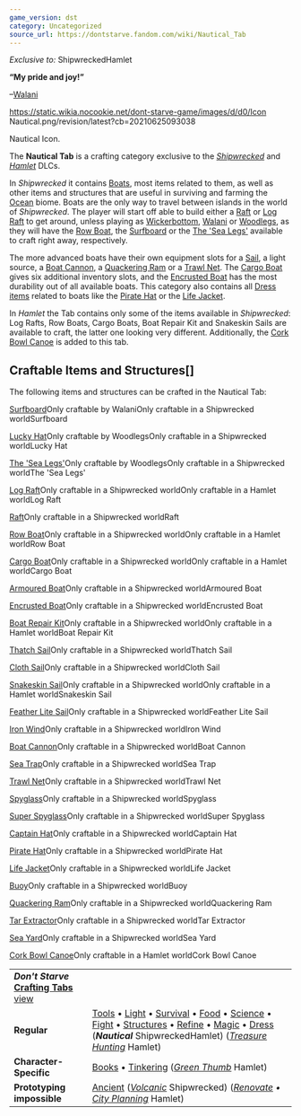 ```yaml
---
game_version: dst
category: Uncategorized
source_url: https://dontstarve.fandom.com/wiki/Nautical_Tab
---
```


*Exclusive to:* ShipwreckedHamlet

**“**My pride and joy!**”**

–[Walani](/wiki/Walani "Walani")

 https://static.wikia.nocookie.net/dont-starve-game/images/d/d0/Icon Nautical.png/revision/latest?cb=20210625093038 

Nautical Icon.

 

The **Nautical Tab** is a crafting category exclusive to the *[Shipwrecked](/wiki/Shipwrecked "Shipwrecked")* and *[Hamlet](/wiki/Hamlet "Hamlet")* DLCs.

In *Shipwrecked* it contains [Boats](/wiki/Boats "Boats"), most items related to them, as well as other items and structures that are useful in surviving and farming the [Ocean](/wiki/Ocean "Ocean") biome. Boats are the only way to travel between islands in the world of *Shipwrecked*. The player will start off able to build either a [Raft](/wiki/Raft "Raft") or [Log Raft](/wiki/Log_Raft "Log Raft") to get around, unless playing as [Wickerbottom](/wiki/Wickerbottom "Wickerbottom"), [Walani](/wiki/Walani "Walani") or [Woodlegs](/wiki/Woodlegs "Woodlegs"), as they will have the [Row Boat](/wiki/Row_Boat "Row Boat"), the [Surfboard](/wiki/Surfboard "Surfboard") or the [The 'Sea Legs'](/wiki/The_%27Sea_Legs%27 "The 'Sea Legs'") available to craft right away, respectively.

The more advanced boats have their own equipment slots for a [Sail](/wiki/Sail "Sail"), a light source, a [Boat Cannon](/wiki/Boat_Cannon "Boat Cannon"), a [Quackering Ram](/wiki/Quackering_Ram "Quackering Ram") or a [Trawl Net](/wiki/Trawl_Net "Trawl Net"). The [Cargo Boat](/wiki/Cargo_Boat "Cargo Boat") gives six additional inventory slots, and the [Encrusted Boat](/wiki/Encrusted_Boat "Encrusted Boat") has the most durability out of all available boats. This category also contains all [Dress](/wiki/Dress_Tab "Dress Tab") [items](/wiki/Items "Items") related to boats like the [Pirate Hat](/wiki/Pirate_Hat "Pirate Hat") or the [Life Jacket](/wiki/Life_Jacket "Life Jacket").

In *Hamlet* the Tab contains only some of the items available in *Shipwrecked*: Log Rafts, Row Boats, Cargo Boats, Boat Repair Kit and Snakeskin Sails are available to craft, the latter one looking very different. Additionally, the [Cork Bowl Canoe](/wiki/Cork_Bowl_Canoe "Cork Bowl Canoe") is added to this tab.

## Craftable Items and Structures[]

The following items and structures can be crafted in the Nautical Tab:

[Surfboard](/wiki/Surfboard "Surfboard")Only craftable by WalaniOnly craftable in a Shipwrecked worldSurfboard

[Lucky Hat](/wiki/Lucky_Hat "Lucky Hat")Only craftable by WoodlegsOnly craftable in a Shipwrecked worldLucky Hat

[The 'Sea Legs'](/wiki/The_%27Sea_Legs%27 "The 'Sea Legs'")Only craftable by WoodlegsOnly craftable in a Shipwrecked worldThe 'Sea Legs'

[Log Raft](/wiki/Log_Raft "Log Raft")Only craftable in a Shipwrecked worldOnly craftable in a Hamlet worldLog Raft

[Raft](/wiki/Raft "Raft")Only craftable in a Shipwrecked worldRaft

[Row Boat](/wiki/Row_Boat "Row Boat")Only craftable in a Shipwrecked worldOnly craftable in a Hamlet worldRow Boat

[Cargo Boat](/wiki/Cargo_Boat "Cargo Boat")Only craftable in a Shipwrecked worldOnly craftable in a Hamlet worldCargo Boat

[Armoured Boat](/wiki/Armoured_Boat "Armoured Boat")Only craftable in a Shipwrecked worldArmoured Boat

[Encrusted Boat](/wiki/Encrusted_Boat "Encrusted Boat")Only craftable in a Shipwrecked worldEncrusted Boat

[Boat Repair Kit](/wiki/Boat_Repair_Kit "Boat Repair Kit")Only craftable in a Shipwrecked worldOnly craftable in a Hamlet worldBoat Repair Kit

[Thatch Sail](/wiki/Thatch_Sail "Thatch Sail")Only craftable in a Shipwrecked worldThatch Sail

[Cloth Sail](/wiki/Cloth_Sail "Cloth Sail")Only craftable in a Shipwrecked worldCloth Sail

[Snakeskin Sail](/wiki/Snakeskin_Sail "Snakeskin Sail")Only craftable in a Shipwrecked worldOnly craftable in a Hamlet worldSnakeskin Sail

[Feather Lite Sail](/wiki/Feather_Lite_Sail "Feather Lite Sail")Only craftable in a Shipwrecked worldFeather Lite Sail

[Iron Wind](/wiki/Iron_Wind "Iron Wind")Only craftable in a Shipwrecked worldIron Wind

[Boat Cannon](/wiki/Boat_Cannon "Boat Cannon")Only craftable in a Shipwrecked worldBoat Cannon

[Sea Trap](/wiki/Sea_Trap "Sea Trap")Only craftable in a Shipwrecked worldSea Trap

[Trawl Net](/wiki/Trawl_Net "Trawl Net")Only craftable in a Shipwrecked worldTrawl Net

[Spyglass](/wiki/Spyglass "Spyglass")Only craftable in a Shipwrecked worldSpyglass

[Super Spyglass](/wiki/Super_Spyglass "Super Spyglass")Only craftable in a Shipwrecked worldSuper Spyglass

[Captain Hat](/wiki/Captain_Hat "Captain Hat")Only craftable in a Shipwrecked worldCaptain Hat

[Pirate Hat](/wiki/Pirate_Hat "Pirate Hat")Only craftable in a Shipwrecked worldPirate Hat

[Life Jacket](/wiki/Life_Jacket "Life Jacket")Only craftable in a Shipwrecked worldLife Jacket

[Buoy](/wiki/Buoy "Buoy")Only craftable in a Shipwrecked worldBuoy

[Quackering Ram](/wiki/Quackering_Ram "Quackering Ram")Only craftable in a Shipwrecked worldQuackering Ram

[Tar Extractor](/wiki/Tar_Extractor "Tar Extractor")Only craftable in a Shipwrecked worldTar Extractor

[Sea Yard](/wiki/Sea_Yard "Sea Yard")Only craftable in a Shipwrecked worldSea Yard

[Cork Bowl Canoe](/wiki/Cork_Bowl_Canoe "Cork Bowl Canoe")Only craftable in a Hamlet worldCork Bowl Canoe

|  |  |
| --- | --- |
| ***Don't Starve* [Crafting Tabs](/wiki/Category:Game_Tabs "Category:Game Tabs")** [view](/wiki/Template:Tabs "Template:Tabs") | |
| **Regular** | [Tools](/wiki/Tools_Tab "Tools Tab") • [Light](/wiki/Light_Tab "Light Tab") • [Survival](/wiki/Survival_Tab "Survival Tab") • [Food](/wiki/Food_Tab "Food Tab") • [Science](/wiki/Science_Tab "Science Tab") • [Fight](/wiki/Fight_Tab "Fight Tab") • [Structures](/wiki/Structures_Tab "Structures Tab") • [Refine](/wiki/Refine_Tab "Refine Tab") • [Magic](/wiki/Magic_Tab "Magic Tab") • [Dress](/wiki/Dress_Tab "Dress Tab") (***Nautical*** ShipwreckedHamlet) (*[Treasure Hunting](/wiki/Treasure_Hunting_Tab "Treasure Hunting Tab")* Hamlet) |
| **Character-Specific** | [Books](/wiki/Books_Tab "Books Tab") • [Tinkering](/wiki/Tinkering_Tab "Tinkering Tab") (*[Green Thumb](/wiki/Green_Thumb_Tab "Green Thumb Tab")* Hamlet) |
| **Prototyping impossible** | [Ancient](/wiki/Ancient_Tab "Ancient Tab") (*[Volcanic](/wiki/Volcanic_Tab "Volcanic Tab")* Shipwrecked) (*[Renovate](/wiki/Renovate_Tab "Renovate Tab") • [City Planning](/wiki/City_Planning_Tab "City Planning Tab")* Hamlet) |